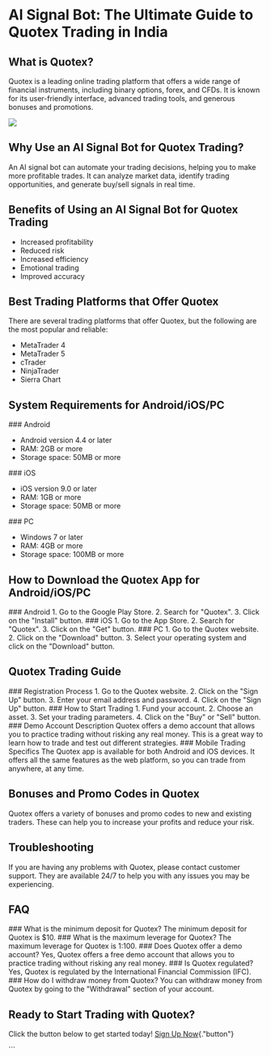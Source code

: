 # AI Signal Bot: The Ultimate Guide to Quotex Trading in India

## What is Quotex?

Quotex is a leading online trading platform that offers a wide range of
financial instruments, including binary options, forex, and CFDs. It is
known for its user-friendly interface, advanced trading tools, and
generous bonuses and promotions.

[![](https://static.quotex.io/files/4_en/300_250.jpg)](https://traff.sbs/brokerqxlid)

## Why Use an AI Signal Bot for Quotex Trading?

An AI signal bot can automate your trading decisions, helping you to
make more profitable trades. It can analyze market data, identify
trading opportunities, and generate buy/sell signals in real time.

## Benefits of Using an AI Signal Bot for Quotex Trading

-   Increased profitability
-   Reduced risk
-   Increased efficiency
-   Emotional trading
-   Improved accuracy

## Best Trading Platforms that Offer Quotex

There are several trading platforms that offer Quotex, but the following
are the most popular and reliable:

-   MetaTrader 4
-   MetaTrader 5
-   cTrader
-   NinjaTrader
-   Sierra Chart

## System Requirements for Android/iOS/PC

\### Android

-   Android version 4.4 or later
-   RAM: 2GB or more
-   Storage space: 50MB or more

\### iOS

-   iOS version 9.0 or later
-   RAM: 1GB or more
-   Storage space: 50MB or more

\### PC

-   Windows 7 or later
-   RAM: 4GB or more
-   Storage space: 100MB or more

## How to Download the Quotex App for Android/iOS/PC

\### Android 1. Go to the Google Play Store. 2. Search for
"Quotex". 3. Click on the "Install" button. \### iOS 1. Go
to the App Store. 2. Search for "Quotex". 3. Click on the
"Get" button. \### PC 1. Go to the Quotex website. 2. Click on the
"Download" button. 3. Select your operating system and click on
the "Download" button.

## Quotex Trading Guide

\### Registration Process 1. Go to the Quotex website. 2. Click on the
"Sign Up" button. 3. Enter your email address and password. 4.
Click on the "Sign Up" button. \### How to Start Trading 1. Fund
your account. 2. Choose an asset. 3. Set your trading parameters. 4.
Click on the "Buy" or "Sell" button. \### Demo Account
Description Quotex offers a demo account that allows you to practice
trading without risking any real money. This is a great way to learn how
to trade and test out different strategies. \### Mobile Trading
Specifics The Quotex app is available for both Android and iOS devices.
It offers all the same features as the web platform, so you can trade
from anywhere, at any time.

## Bonuses and Promo Codes in Quotex

Quotex offers a variety of bonuses and promo codes to new and existing
traders. These can help you to increase your profits and reduce your
risk.

## Troubleshooting

If you are having any problems with Quotex, please contact customer
support. They are available 24/7 to help you with any issues you may be
experiencing.

## FAQ

\### What is the minimum deposit for Quotex? The minimum deposit for
Quotex is \$10. \### What is the maximum leverage for Quotex? The
maximum leverage for Quotex is 1:100. \### Does Quotex offer a demo
account? Yes, Quotex offers a free demo account that allows you to
practice trading without risking any real money. \### Is Quotex
regulated? Yes, Quotex is regulated by the International Financial
Commission (IFC). \### How do I withdraw money from Quotex? You can
withdraw money from Quotex by going to the "Withdrawal" section of
your account.

## Ready to Start Trading with Quotex?

Click the button below to get started today! [Sign Up
Now](\%22https://traff.sbs/brokerqxlid\%22){."button"}

\`\`\`

